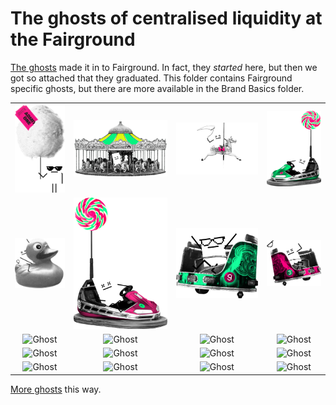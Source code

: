 # The ghosts of centralised liquidity at the Fairground
[The ghosts](../../../1-Vega-Brand-Basics/1F-Vector-Graphics/Ghosts-Of-Centralised-Liquidity/) made it in to Fairground. In fact, they *started* here, but then we got so attached that they graduated. This folder contains Fairground specific ghosts, but there are more available in the Brand Basics folder.

|   |   |   |   |
| :------------: | :------------: | :------------: | :------------: |
|![Ghost](./Candy_Floss_Guy.png)|![Ghost](./Carousel_Ghost.png)|![Ghost](./Carousel_Horse.png)|![Ghost](./Green_Dodgem.png)|
|![Ghost](./Hook-A-Duck.png)|![Ghost](./Pink_Dodgem.png)|![Ghost](./Waltzer_Green.png)|![Ghost](./Waltzer_Pink.png)|
|![Ghost](./Vinyl-Ghost.png)|![Ghost](./Auto-Ghost-Coins.png)|![Ghost](./Auto-Ghost-Only.png)|![Ghost](./Bubble-Ghost.png)|
|![Ghost](./Carousel-Elephant.png)|![Ghost](./Clown-and-Coffee-Ghost.png)|![Ghost](./Ghost-Hixel-Balancing.png)|![Ghost](./Hot-Air-Balloon-Ghost.png)|
|![Ghost](./Lucha-Ghost.png)|![Ghost](./Ski-Ghost.png)|![Ghost](./Spinning-Plates.png)|![Ghost](./Trapeze-Code-Ghost.png)| 

[More ghosts](../../../1-Vega-Brand-Basics/1F-Vector-Graphics/Ghosts-Of-Centralised-Liquidity/) this way.
